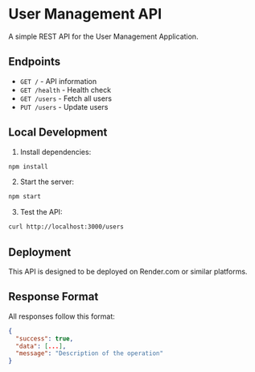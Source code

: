 # User Management API

A simple REST API for the User Management Application.

## Endpoints

- `GET /` - API information
- `GET /health` - Health check
- `GET /users` - Fetch all users
- `PUT /users` - Update users

## Local Development

1. Install dependencies:
```bash
npm install
```

2. Start the server:
```bash
npm start
```

3. Test the API:
```bash
curl http://localhost:3000/users
```

## Deployment

This API is designed to be deployed on Render.com or similar platforms.

## Response Format

All responses follow this format:
```json
{
  "success": true,
  "data": [...],
  "message": "Description of the operation"
}
```
